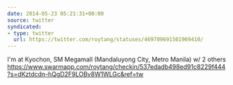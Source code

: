 ```yaml
---
date: 2014-05-23 05:21:31+00:00
source: twitter
syndicated:
- type: twitter
  url: https://twitter.com/roytang/statuses/469709691501969410/
---
```


I'm at Kyochon,  SM Megamall (Mandaluyong City, Metro Manila) w/ 2 others https://www.swarmapp.com/roytang/checkin/537edadb498ed91c8229f444?s=dKztdcdn-hQgD2F9LOBv8W1WLGc&ref=tw